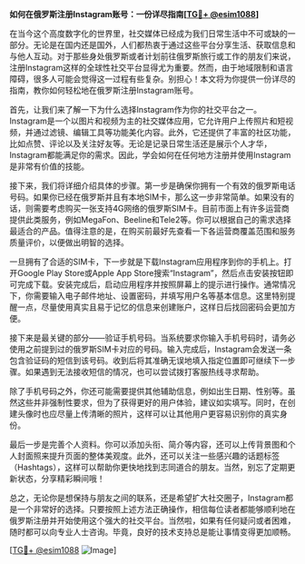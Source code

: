**如何在俄罗斯注册Instagram账号：一份详尽指南[[TG💪+ @esim1088](https://t.me/s/esim1088)]**

在当今这个高度数字化的世界里，社交媒体已经成为我们日常生活中不可或缺的一部分。无论是在国内还是国外，人们都热衷于通过这些平台分享生活、获取信息和与他人互动。对于那些身处俄罗斯或者计划前往俄罗斯旅行或工作的朋友们来说，注册Instagram这样的全球性社交平台显得尤为重要。然而，由于地域限制和语言障碍，很多人可能会觉得这一过程有些复杂。别担心！本文将为你提供一份详尽的指南，教你如何轻松地在俄罗斯注册Instagram账号。

首先，让我们来了解一下为什么选择Instagram作为你的社交平台之一。Instagram是一个以图片和视频为主的社交媒体应用，它允许用户上传照片和短视频，并通过滤镜、编辑工具等功能美化内容。此外，它还提供了丰富的社区功能，比如点赞、评论以及关注好友等。无论是记录日常生活还是展示个人才华，Instagram都能满足你的需求。因此，学会如何在任何地方注册并使用Instagram是非常有价值的技能。

接下来，我们将详细介绍具体的步骤。第一步是确保你拥有一个有效的俄罗斯电话号码。如果你已经在俄罗斯并且有本地SIM卡，那么这一步非常简单。如果没有的话，则需要考虑购买一张支持4G网络的俄罗斯SIM卡。目前市面上有许多运营商提供此类服务，例如MegaFon、Beeline和Tele2等。你可以根据自己的需求选择最适合的产品。值得注意的是，在购买前最好先查看一下各运营商覆盖范围和服务质量评价，以便做出明智的选择。

一旦拥有了合适的SIM卡，下一步就是下载Instagram应用程序到你的手机上。打开Google Play Store或Apple App Store搜索“Instagram”，然后点击安装按钮即可完成下载。安装完成后，启动应用程序并按照屏幕上的提示进行操作。通常情况下，你需要输入电子邮件地址、设置密码，并填写用户名等基本信息。这里特别提醒一点，尽量使用真实且易于记忆的信息来创建账户，这样日后找回密码会更加方便。

接下来是最关键的部分——验证手机号码。当系统要求你输入手机号码时，请务必使用之前提到过的俄罗斯SIM卡对应的号码。输入完成后，Instagram会发送一条包含验证码的短信到该号码。收到后将其准确无误地填入指定位置即可继续下一步骤。如果遇到无法接收短信的情况，也可以尝试拨打客服热线寻求帮助。

除了手机号码之外，你还可能需要提供其他辅助信息，例如出生日期、性别等。虽然这些并非强制性要求，但为了获得更好的用户体验，建议如实填写。同时，在创建头像时也应尽量上传清晰的照片，这样可以让其他用户更容易识别你的真实身份。

最后一步是完善个人资料。你可以添加头衔、简介等内容，还可以上传背景图和个人封面照来提升页面的整体美观度。此外，还可以关注一些感兴趣的话题标签（Hashtags），这样可以帮助你更快地找到志同道合的朋友。当然，别忘了定期更新状态，分享精彩瞬间哦！

总之，无论你是想保持与朋友之间的联系，还是希望扩大社交圈子，Instagram都是一个非常好的选择。只要按照上述方法正确操作，相信每位读者都能够顺利地在俄罗斯注册并开始使用这个强大的社交平台。当然啦，如果有任何疑问或者困难，随时都可以向专业人士咨询。毕竟，良好的技术支持总是能让事情变得更加顺畅。

[[TG💪+ @esim1088](https://t.me/s/esim1088) ![Image](https://i.postimg.cc/4NQfJmqS/Snipaste-2025-05-13-00-14-12.png)]
